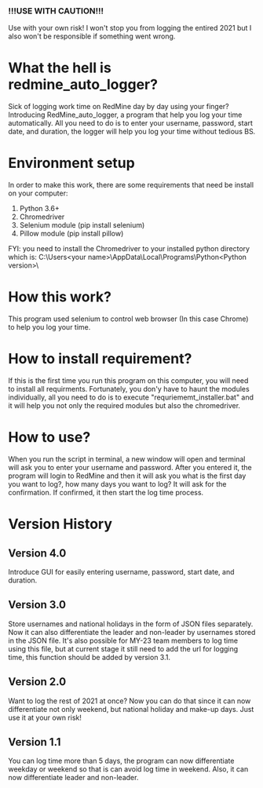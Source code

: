 ### !!!USE WITH CAUTION!!!
Use with your own risk! I won't stop you from logging the entired 2021 but I also won't be responsible if something went wrong.

# What the hell is redmine_auto_logger?
Sick of logging work time on RedMine day by day using your finger? Introducing RedMine_auto_logger, a program that help you log your time automatically. All you need to do is to enter your username, password, start date, and duration, the logger will help you log your time without tedious BS.

# Environment setup
In order to make this work, there are some requirements that need be install on your computer:
1. Python 3.6+
2. Chromedriver
3. Selenium module (pip install selenium)
4. Pillow module (pip install pillow)

FYI: you need to install the Chromedriver to your installed python directory which is: C:\Users\<your name>\AppData\Local\Programs\Python\<Python version>\

# How this work?
This program used selenium to control web browser (In this case Chrome) to help you log your time.

# How to install requirement?
If this is the first time you run this program on this computer, you will need to install all requirments. Fortunately, you don'y have to haunt the modules individually, all you need to do is to execute "requriememt_installer.bat" and it will help you not only the required modules but also the chromedriver.

# How to use?
When you run the script in terminal, a new window will open and terminal will ask you to enter your username and password. After you entered it, the program will login to RedMine and then it will ask you what is the first day you want to log?, how many days you want to log? It will ask for the confirmation. If confirmed, it then start the log time process.

# Version History
## Version 4.0
Introduce GUI for easily entering username, password, start date, and duration.

## Version 3.0
Store usernames and national holidays in the form of JSON files separately. Now it can also differentiate the leader and non-leader by usernames stored in the JSON file. It's also possible for MY-23 team members to log time using this file, but at current stage it still need to add the url for logging time, this function should be added by version 3.1.

## Version 2.0
Want to log the rest of 2021 at once? Now you can do that since it can now differentiate not only weekend, but national holiday and make-up days. Just use it at your own risk!

## Version 1.1
You can log time more than 5 days, the program can now differentiate weekday or weekend so that is can avoid log time in weekend.
Also, it can now differentiate leader and non-leader.


